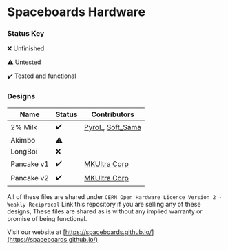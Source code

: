 # Spaceboards Hardware

### Status Key

❌  Unfinished

⚠️ Untested

✔️ Tested and functional 

### Designs
| Name     | Status | Contributors | 
|----------|--------|--------------|
|  2% Milk |  ✔️    | [PyroL](https://github.com/PyrooL), [Soft_Sama](https://www.thingiverse.com/soft_sama) |
|  Akimbo  |   ⚠️   |              |
|  LongBoi |   ❌   |              |
|  Pancake v1|  ✔️  | [MKUltra Corp](https://kbd.news/vendors/MKUltra-129.html)  | 
|  Pancake v2|  ✔️  | [MKUltra Corp](https://kbd.news/vendors/MKUltra-129.html)  |


All of these files are shared under `CERN Open Hardware Licence Version 2 - Weakly Reciprocal`
Link this repository if you are selling any of these designs, These files are shared as is without any implied warranty or promise of being functional.

Visit our website at [https://spaceboards.github.io/](https://spaceboards.github.io/)
